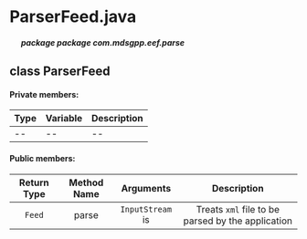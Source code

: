 # ParserFeed.java

##### &nbsp;&nbsp;&nbsp;&nbsp;&nbsp;&nbsp;package package com.mdsgpp.eef.parse

## class ParserFeed

#### Private members:

| Type     | Variable                     | Description                     |
|----------|------------------------------|---------------------------------|
| -- | -- | -- |


#### Public members:

| Return Type | Method Name | Arguments | Description |
|:-----------:|:------------:|:---------:|:----------:|
| `Feed` | parse | `InputStream` is | Treats `xml` file to be parsed by the application |

